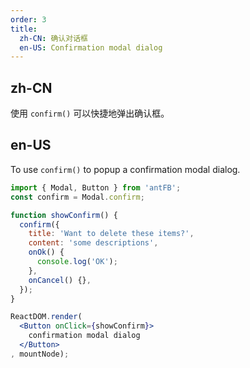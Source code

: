 ```yaml
---
order: 3
title:
  zh-CN: 确认对话框
  en-US: Confirmation modal dialog
---
```


## zh-CN

使用 `confirm()` 可以快捷地弹出确认框。

## en-US

To use `confirm()` to popup a confirmation modal dialog.

````jsx
import { Modal, Button } from 'antFB';
const confirm = Modal.confirm;

function showConfirm() {
  confirm({
    title: 'Want to delete these items?',
    content: 'some descriptions',
    onOk() {
      console.log('OK');
    },
    onCancel() {},
  });
}

ReactDOM.render(
  <Button onClick={showConfirm}>
    confirmation modal dialog
  </Button>
, mountNode);
````
